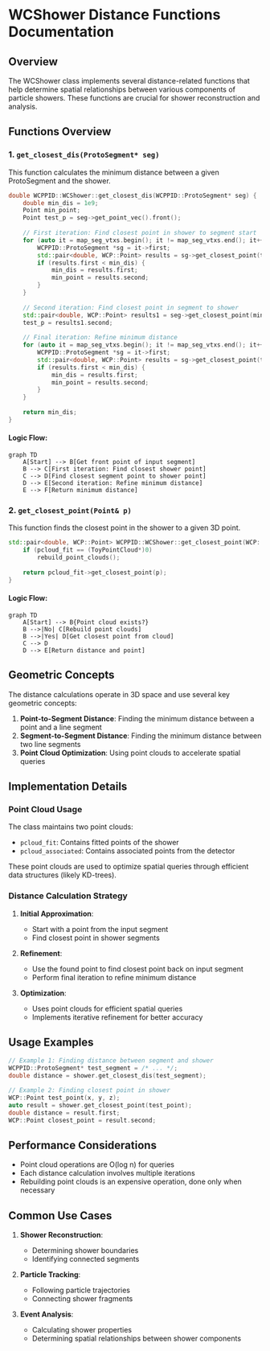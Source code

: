# WCShower Distance Functions Documentation

## Overview

The WCShower class implements several distance-related functions that help determine spatial relationships between various components of particle showers. These functions are crucial for shower reconstruction and analysis.

## Functions Overview

### 1. `get_closest_dis(ProtoSegment* seg)`

This function calculates the minimum distance between a given ProtoSegment and the shower.

```cpp
double WCPPID::WCShower::get_closest_dis(WCPPID::ProtoSegment* seg) {
    double min_dis = 1e9;
    Point min_point;
    Point test_p = seg->get_point_vec().front();
    
    // First iteration: Find closest point in shower to segment start
    for (auto it = map_seg_vtxs.begin(); it != map_seg_vtxs.end(); it++) {
        WCPPID::ProtoSegment *sg = it->first;
        std::pair<double, WCP::Point> results = sg->get_closest_point(test_p);
        if (results.first < min_dis) {
            min_dis = results.first;
            min_point = results.second;
        }
    }
    
    // Second iteration: Find closest point in segment to shower
    std::pair<double, WCP::Point> results1 = seg->get_closest_point(min_point);
    test_p = results1.second;
    
    // Final iteration: Refine minimum distance
    for (auto it = map_seg_vtxs.begin(); it != map_seg_vtxs.end(); it++) {
        WCPPID::ProtoSegment *sg = it->first;
        std::pair<double, WCP::Point> results = sg->get_closest_point(test_p);
        if (results.first < min_dis) {
            min_dis = results.first;
            min_point = results.second;
        }
    }
    
    return min_dis;
}
```

#### Logic Flow:
```mermaid
graph TD
    A[Start] --> B[Get front point of input segment]
    B --> C[First iteration: Find closest shower point]
    C --> D[Find closest segment point to shower point]
    D --> E[Second iteration: Refine minimum distance]
    E --> F[Return minimum distance]
```

### 2. `get_closest_point(Point& p)`

This function finds the closest point in the shower to a given 3D point.

```cpp
std::pair<double, WCP::Point> WCPPID::WCShower::get_closest_point(WCP::Point& p) {
    if (pcloud_fit == (ToyPointCloud*)0)
        rebuild_point_clouds();
    
    return pcloud_fit->get_closest_point(p);
}
```

#### Logic Flow:
```mermaid
graph TD
    A[Start] --> B{Point cloud exists?}
    B -->|No| C[Rebuild point clouds]
    B -->|Yes| D[Get closest point from cloud]
    C --> D
    D --> E[Return distance and point]
```

## Geometric Concepts

The distance calculations operate in 3D space and use several key geometric concepts:

1. **Point-to-Segment Distance**: Finding the minimum distance between a point and a line segment
2. **Segment-to-Segment Distance**: Finding the minimum distance between two line segments
3. **Point Cloud Optimization**: Using point clouds to accelerate spatial queries

## Implementation Details

### Point Cloud Usage

The class maintains two point clouds:
- `pcloud_fit`: Contains fitted points of the shower
- `pcloud_associated`: Contains associated points from the detector

These point clouds are used to optimize spatial queries through efficient data structures (likely KD-trees).

### Distance Calculation Strategy

1. **Initial Approximation**:
   - Start with a point from the input segment
   - Find closest point in shower segments

2. **Refinement**:
   - Use the found point to find closest point back on input segment
   - Perform final iteration to refine minimum distance

3. **Optimization**:
   - Uses point clouds for efficient spatial queries
   - Implements iterative refinement for better accuracy

## Usage Examples

```cpp
// Example 1: Finding distance between segment and shower
WCPPID::ProtoSegment* test_segment = /* ... */;
double distance = shower.get_closest_dis(test_segment);

// Example 2: Finding closest point in shower
WCP::Point test_point(x, y, z);
auto result = shower.get_closest_point(test_point);
double distance = result.first;
WCP::Point closest_point = result.second;
```

## Performance Considerations

- Point cloud operations are O(log n) for queries
- Each distance calculation involves multiple iterations
- Rebuilding point clouds is an expensive operation, done only when necessary

## Common Use Cases

1. **Shower Reconstruction**:
   - Determining shower boundaries
   - Identifying connected segments

2. **Particle Tracking**:
   - Following particle trajectories
   - Connecting shower fragments

3. **Event Analysis**:
   - Calculating shower properties
   - Determining spatial relationships between shower components
